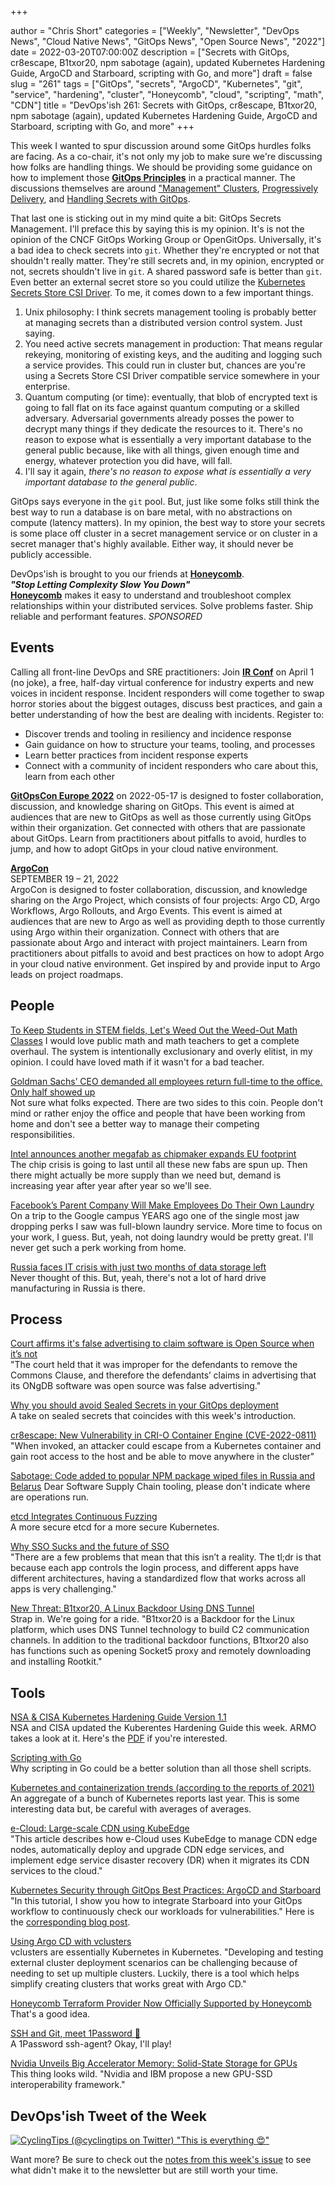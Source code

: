 +++

author = "Chris Short"
categories = ["Weekly", "Newsletter", "DevOps News", "Cloud Native News", "GitOps News", "Open Source News", "2022"]
date = 2022-03-20T07:00:00Z
description = ["Secrets with GitOps, cr8escape, B1txor20, npm sabotage (again), updated Kubernetes Hardening Guide, ArgoCD and Starboard, scripting with Go, and more"]
draft = false
slug = "261"
tags = ["GitOps", "secrets", "ArgoCD", "Kubernetes", "git", "service", "hardening", "cluster", "Honeycomb", "cloud", "scripting", "math", "CDN"]
title = "DevOps'ish 261: Secrets with GitOps, cr8escape, B1txor20, npm sabotage (again), updated Kubernetes Hardening Guide, ArgoCD and Starboard, scripting with Go, and more"
+++

This week I wanted to spur discussion around some GitOps hurdles folks are facing. As a co-chair, it's not only my job to make sure we're discussing how folks are handling things. We should be providing some guidance on how to implement those [**GitOps Principles**](https://opengitops.dev/#principles) in a practical manner. The discussions themselves are around ["Management" Clusters](https://github.com/open-gitops/project/discussions/95), [Progressively Delivery](https://github.com/open-gitops/project/discussions/93), and [Handling Secrets with GitOps](https://github.com/open-gitops/project/discussions/96).

That last one is sticking out in my mind quite a bit: GitOps Secrets Management. I'll preface this by saying this is my opinion. It's is not the opinion of the CNCF GitOps Working Group or OpenGitOps. Universally, it's a bad idea to check secrets into `git`. Whether they're encrypted or not that shouldn't really matter. They're still secrets and, in my opinion, encrypted or not, secrets shouldn't live in `git`. A shared password safe is better than `git`. Even better an external secret store so you could utilize the [Kubernetes Secrets Store CSI Driver](https://secrets-store-csi-driver.sigs.k8s.io/). To me, it comes down to a few important things.

1. Unix philosophy: I think secrets management tooling is probably better at managing secrets than a distributed version control system. Just saying.
1. You need active secrets management in production: That means regular rekeying, monitoring of existing keys, and the auditing and logging such a service provides. This could run in cluster but, chances are you're using a Secrets Store CSI Driver compatible service somewhere in your enterprise.
1. Quantum computing (or time): eventually, that blob of encrypted text is going to fall flat on its face against quantum computing or a skilled adversary. Adversarial governments already posses the power to decrypt many things if they dedicate the resources to it. There's no reason to expose what is essentially a very important database to the general public because, like with all things, given enough time and energy, whatever protection you did have, will fall.
1. I'll say it again, *there's no reason to expose what is essentially a very important database to the general public*.

GitOps says everyone in the `git` pool. But, just like some folks still think the best way to run a database is on bare metal, with no abstractions on compute (latency matters). In my opinion, the best way to store your secrets is some place off cluster in a secret management service or on cluster in a secret manager that's highly available. Either way, it should never be publicly accessible.

DevOps'ish is brought to you our friends at [**Honeycomb**](https://ui.honeycomb.io/signup?&utm_source=devopsish&utm_medium=newsletter&utm_campaign=ad&utm_content=product-signup).  
***"Stop Letting Complexity Slow You Down"***  
[**Honeycomb**](https://ui.honeycomb.io/signup?&utm_source=devopsish&utm_medium=newsletter&utm_campaign=ad&utm_content=product-signup) makes it easy to understand and troubleshoot complex relationships within your distributed services. Solve problems faster. Ship reliable and performant features. *SPONSORED*

## Events

Calling all front-line DevOps and SRE practitioners: Join [**IR Conf**](https://www.irconf.io/?utm_source=newsletter&utm_medium=258&utm_campaign=devopsish) on April 1 (no joke), a free, half-day virtual conference for industry experts and new voices in incident response. Incident responders will come together to swap horror stories about the biggest outages, discuss best practices, and gain a better understanding of how the best are dealing with incidents. Register to:

* Discover trends and tooling in resiliency and incidence response
* Gain guidance on how to structure your teams, tooling, and processes
* Learn better practices from incident response experts
* Connect with a community of incident responders who care about this, learn from each other

[**GitOpsCon Europe 2022**](https://events.linuxfoundation.org/gitopscon-europe/?utm_source=newsletter&utm_medium=258&utm_campaign=devopsish) on 2022-05-17 is designed to foster collaboration, discussion, and knowledge sharing on GitOps. This event is aimed at audiences that are new to GitOps as well as those currently using GitOps within their organization. Get connected with others that are passionate about GitOps. Learn from practitioners about pitfalls to avoid, hurdles to jump, and how to adopt GitOps in your cloud native environment.

[**ArgoCon**](https://events.linuxfoundation.org/argocon/)  
SEPTEMBER 19 – 21, 2022  
ArgoCon is designed to foster collaboration, discussion, and knowledge sharing on the Argo Project, which consists of four projects: Argo CD, Argo Workflows, Argo Rollouts, and Argo Events. This event is aimed at audiences that are new to Argo as well as providing depth to those currently using Argo within their organization. Connect with others that are passionate about Argo and interact with project maintainers. Learn from practitioners about pitfalls to avoid and best practices on how to adopt Argo in your cloud native environment. Get inspired by and provide input to Argo leads on project roadmaps.

## People

[To Keep Students in STEM fields, Let's Weed Out the Weed-Out Math Classes](https://www.scientificamerican.com/article/to-keep-students-in-stem-fields-lets-weed-out-the-weed-out-math-classes/)
I would love public math and math teachers to get a complete overhaul. The system is intentionally exclusionary and overly elitist, in my opinion. I could have loved math if it wasn't for a bad teacher.

[Goldman Sachs’ CEO demanded all employees return full-time to the office. Only half showed up](https://finance.yahoo.com/news/goldman-sachs-ceo-demanded-employees-210608499.html)  
Not sure what folks expected. There are two sides to this coin. People don't mind or rather enjoy the office and people that have been working from home and don't see a better way to manage their competing responsibilities.

[Intel announces another megafab as chipmaker expands EU footprint](https://arstechnica.com/tech-policy/2022/03/intel-announces-another-megafab-as-chipmaker-expands-eu-footprint/)  
The chip crisis is going to last until all these new fabs are spun up. Then there might actually be more supply than we need but, demand is increasing year after year after year so we'll see.

[Facebook’s Parent Company Will Make Employees Do Their Own Laundry](https://www.nytimes.com/2022/03/11/technology/facebook-meta-perks.html)  
On a trip to the Google campus YEARS ago one of the single most jaw dropping perks I saw was full-blown laundry service. More time to focus on your work, I guess. But, yeah, not doing laundry would be pretty great. I'll never get such a perk working from home.

[Russia faces IT crisis with just two months of data storage left](https://www.bleepingcomputer.com/news/technology/russia-faces-it-crisis-with-just-two-months-of-data-storage-left/amp/)  
Never thought of this. But, yeah, there's not a lot of hard drive manufacturing in Russia is there.

## Process

[Court affirms it's false advertising to claim software is Open Source when it’s not](https://opensource.org/blog/court-affirms-its-false-advertising-to-claim-software-is-open-source-when-its-not)  
"The court held that it was improper for the defendants to remove the Commons Clause, and therefore the defendants’ claims in advertising that its ONgDB software was open source was false advertising."

[Why you should avoid Sealed Secrets in your GitOps deployment](https://dnastacio.medium.com/why-you-should-avoid-sealed-secrets-in-your-gitops-deployment-e50131d360dd)  
A take on sealed secrets that coincides with this week's introduction.

[cr8escape: New Vulnerability in CRI-O Container Engine (CVE-2022-0811)](https://www.crowdstrike.com/blog/cr8escape-new-vulnerability-discovered-in-cri-o-container-engine-cve-2022-0811/)  
"When invoked, an attacker could escape from a Kubernetes container and gain root access to the host and be able to move anywhere in the cluster"

[Sabotage: Code added to popular NPM package wiped files in Russia and Belarus](https://arstechnica.com/information-technology/2022/03/sabotage-code-added-to-popular-npm-package-wiped-files-in-russia-and-belarus/)
Dear Software Supply Chain tooling, please don't indicate where are operations run.

[etcd Integrates Continuous Fuzzing](https://etcd.io/blog/2022/etcd-integrates-continuous-fuzzing/)  
A more secure etcd for a more secure Kubernetes.

[Why SSO Sucks and the future of SSO](https://goteleport.com/blog/why-sso-sucks/)  
"There are a few problems that mean that this isn’t a reality. The tl;dr is that because each app controls the login process, and different apps have different architectures, having a standardized flow that works across all apps is very challenging."

[New Threat: B1txor20, A Linux Backdoor Using DNS Tunnel](https://blog.netlab.360.com/b1txor20-use-of-dns-tunneling_en/)  
Strap in. We're going for a ride. "B1txor20 is a Backdoor for the Linux platform, which uses DNS Tunnel technology to build C2 communication channels. In addition to the traditional backdoor functions, B1txor20 also has functions such as opening Socket5 proxy and remotely downloading and installing Rootkit."

## Tools

[NSA & CISA Kubernetes Hardening Guide Version 1.1](https://www.armosec.io/blog/nsa-cisa-kubernetes-hardening-guide/)  
NSA and CISA updated the Kuberentes Hardening Guide this week. ARMO takes a look at it. Here's the [PDF](https://media.defense.gov/2021/Aug/03/2002820425/-1/-1/0/CTR_Kubernetes_Hardening_Guidance_1.1_20220315.PDF) if you're interested.

[Scripting with Go](https://bitfieldconsulting.com/golang/scripting)  
Why scripting in Go could be a better solution than all those shell scripts.

[Kubernetes and containerization trends (according to the reports of 2021)](https://blog.flant.com/kubernetes-and-containers-market-trends-2021/)  
An aggregate of a bunch of Kubernetes reports last year. This is some interesting data but, be careful with averages of averages.

[e-Cloud: Large-scale CDN using KubeEdge](https://www.cncf.io/blog/2022/03/18/e-cloud-large-scale-cdn-using-kubeedge/)  
"This article describes how e-Cloud uses KubeEdge to manage CDN edge nodes, automatically deploy and upgrade CDN edge services, and implement edge service disaster recovery (DR) when it migrates its CDN services to the cloud."

[Kubernetes Security through GitOps Best Practices: ArgoCD and Starboard](https://www.youtube.com/watch?v=YvMY8to9aHI)  
"In this tutorial, I show you how to integrate Starboard into your GitOps workflow to continuously check our workloads for vulnerabilities." Here is the [corresponding blog post](https://anaisurl.com/gitops-argocd-starboard/).

[Using Argo CD with vclusters](https://blog.argoproj.io/using-argo-cd-with-vclusters-5df53d1c51ce)  
vclusters are essentially Kubernetes in Kubernetes. "Developing and testing external cluster deployment scenarios can be challenging because of needing to set up multiple clusters. Luckily, there is a tool which helps simplify creating clusters that works great with Argo CD."

[Honeycomb Terraform Provider Now Officially Supported by Honeycomb](https://www.honeycomb.io/blog/hny-terraform-provider-now-officially-supported/)  
That's a good idea.

[SSH and Git, meet 1Password 🥰](https://blog.1password.com/1password-ssh-agent/)  
A 1Password ssh-agent? Okay, I'll play!

[Nvidia Unveils Big Accelerator Memory: Solid-State Storage for GPUs](https://www.tomshardware.com/news/nvidia-unveils-big-accelerator-memory-solid-state-storage-for-gpus)  
This thing looks wild. "Nvidia and IBM propose a new GPU-SSD interoperability framework."

## DevOps'ish Tweet of the Week

[![CyclingTips (@cyclingtips on Twitter) "This is everything 😍"](https://shortcdn.com/file/devopsish/261-devopsish-tweet-of-the-week.webp)](https://twitter.com/cyclingtips/status/1503446251148230656)

Want more? Be sure to check out the [notes from this week's issue](https://devopsish.com/261/notes/) to see what didn't make it to the newsletter but are still worth your time.
